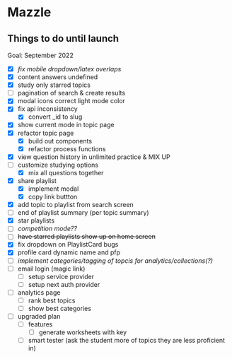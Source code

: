 # Mazzle

## Things to do until launch

Goal: September 2022

- [x] _fix mobile dropdown/latex overlaps_
- [x] content answers undefined
- [x] study only starred topics
- [ ] pagination of search & create results
- [x] modal icons correct light mode color
- [x] fix api inconsistency
  - [x] convert _id to slug
- [x] show current mode in topic page
- [x] refactor topic page
  - [x] build out components
  - [x] refactor process functions
- [x] view question history in unlimited practice & MIX UP
- [ ] customize studying options
  - [x] mix all questions together
- [x] share playlist
  - [x] implement modal
  - [x] copy link buttton
- [x] add topic to playlist from search screen
- [ ] end of playlist summary (per topic summary)
- [x] star playlists
- [ ] _competition mode??_
- [ ] ~~have starred playlists show up on home screen~~
- [x] fix dropdown on PlaylistCard bugs
- [x] profile card dynamic name and pfp
- [ ] _implement categories/tagging of topcis for analytics/collections(?)_
- [ ] email login (magic link)
  - [ ] setup service provider
  - [ ] setup next auth provider
- [ ] analytics page
  - [ ] rank best topics
  - [ ] show best categories
- [ ] upgraded plan
  - [ ] features
    - [ ] generate worksheets with key
   - [ ] smart tester (ask the student more of topics they are less proficient in)
